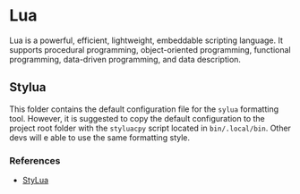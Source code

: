 # Lua

Lua is a powerful, efficient, lightweight, embeddable scripting language. It
supports procedural programming, object-oriented programming, functional
programming, data-driven programming, and data description.

## Stylua

This folder contains the default configuration file for the `sylua` formatting
tool. However, it is suggested to copy the default configuration to the project
root folder with the `styluacpy` script located in `bin/.local/bin`. Other devs
will e able to use the same formatting style.

### References

- [StyLua](https://github.com/johnnymorganz/stylua)
